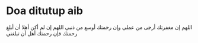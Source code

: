 # Doa ditutup aib

اللهم إن مغفرتك أرجى من عملي
وإن رحمتك أوسع من ذنبي
اللهم إن لم أكن أهلا أن أبلغ رحمتك 
فإن رحمتك أهل أن تبلغني
